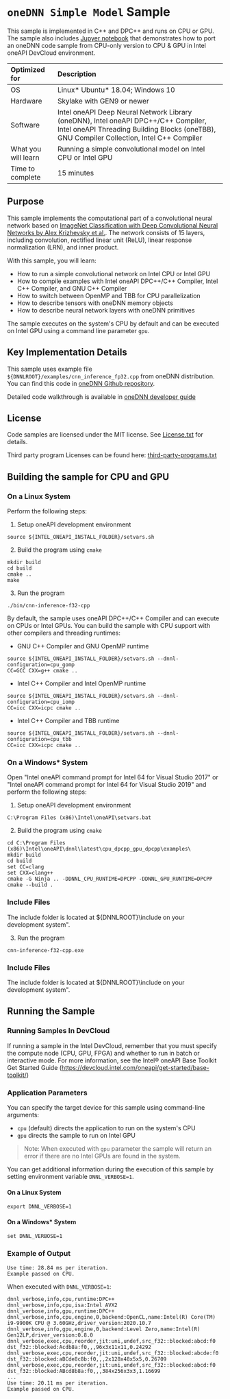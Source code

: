 # `oneDNN Simple Model` Sample

This sample is implemented in C++ and DPC++ and runs on CPU or GPU. The sample
also includes [Jupyer notebook](https://github.com/oneapi-src/oneAPI-samples/blob/master/Libraries/oneDNN/tutorials/tutorial_simple_model.ipynb) that
demonstrates how to port an oneDNN code sample from CPU-only version to CPU & GPU
in Intel oneAPI DevCloud environment.

| Optimized for                      | Description
| :---                               | :---
| OS                                 | Linux* Ubuntu* 18.04; Windows 10
| Hardware                           | Skylake with GEN9 or newer
| Software                           | Intel oneAPI Deep Neural Network Library (oneDNN), Intel oneAPI DPC++/C++ Compiler, Intel oneAPI Threading Building Blocks (oneTBB), GNU Compiler Collection, Intel C++ Compiler
| What you will learn                | Running a simple convolutional model on Intel CPU or Intel GPU
| Time to complete                   | 15 minutes

## Purpose

This sample implements the computational part of a convolutional neural network
based on [ImageNet Classification with Deep Convolutional Neural Networks by Alex Krizhevsky et al.](https://papers.nips.cc/paper/4824-imagenet-classification-with-deep-convolutional-neural-networks.pdf).
The network consists of 15 layers, including convolution, rectified linear
unit (ReLU), linear response normalization (LRN), and inner product.

With this sample, you will learn:
* How to run a simple convolutional network on Intel CPU or Intel GPU
* How to compile examples with Intel oneAPI DPC++/C++ Compiler, Intel C++ Compiler,
and GNU C++ Compiler
* How to switch between OpenMP and TBB for CPU parallelization
* How to describe tensors with oneDNN memory objects
* How to describe neural network layers with oneDNN primitives

The sample executes on the system's CPU by default and can be executed on Intel GPU
using a command line parameter `gpu`.

## Key Implementation Details

This sample uses example file `${DNNLROOT}/examples/cnn_inference_fp32.cpp`
from oneDNN distribution. You can find this code in
[oneDNN Github repository](https://github.com/oneapi-src/oneDNN/blob/dev-v2/examples/cnn_inference_f32.cpp).

Detailed code walkthrough is available in [oneDNN developer guide](https://oneapi-src.github.io/oneDNN/v2/cnn_inference_f32_cpp.html)

## License

Code samples are licensed under the MIT license. See
[License.txt](https://github.com/oneapi-src/oneAPI-samples/blob/master/License.txt) for details.

Third party program Licenses can be found here: [third-party-programs.txt](https://github.com/oneapi-src/oneAPI-samples/blob/master/third-party-programs.txt)

## Building the sample for CPU and GPU

### On a Linux System

Perform the following steps:
1. Setup oneAPI development environment
```
source ${INTEL_ONEAPI_INSTALL_FOLDER}/setvars.sh
```
2. Build the program using `cmake`
```
mkdir build
cd build
cmake ..
make
```
3. Run the program
```
./bin/cnn-inference-f32-cpp
```

By default, the sample uses oneAPI DPC++/C++ Compiler and can execute on CPUs or
Intel GPUs. You can build the sample with CPU support with other compilers
and threading runtimes:
* GNU C++ Compiler and GNU OpenMP runtime
```
source ${INTEL_ONEAPI_INSTALL_FOLDER}/setvars.sh --dnnl-configuration=cpu_gomp
CC=GCC CXX=g++ cmake ..
```
* Intel C++ Compiler and Intel OpenMP runtime
```
source ${INTEL_ONEAPI_INSTALL_FOLDER}/setvars.sh --dnnl-configuration=cpu_iomp
CC=icc CXX=icpc cmake ..
```
* Intel C++ Compiler and TBB runtime
```
source ${INTEL_ONEAPI_INSTALL_FOLDER}/setvars.sh --dnnl-configuration=cpu_tbb
CC=icc CXX=icpc cmake ..
```

### On a Windows* System

Open "Intel oneAPI command prompt for Intel 64 for Visual Studio 2017" or 
"Intel oneAPI command prompt for Intel 64 for Visual Studio 2019" and perform the following steps:
1. Setup oneAPI development environment
```
C:\Program Files (x86)\Intel\oneAPI\setvars.bat
```
2. Build the program using `cmake`
```
cd C:\Program Files (x86)\Intel\oneAPI\dnnl\latest\cpu_dpcpp_gpu_dpcpp\examples\
mkdir build
cd build
set CC=clang
set CXX=clang++
cmake -G Ninja .. -DDNNL_CPU_RUNTIME=DPCPP -DDNNL_GPU_RUNTIME=DPCPP
cmake --build .
```

### Include Files
The include folder is located at ${DNNLROOT}\include on your development system".

3. Run the program
```
cnn-inference-f32-cpp.exe
```

### Include Files

The include folder is located at ${DNNLROOT}\include on your development system".

## Running the Sample

### Running Samples In DevCloud
If running a sample in the Intel DevCloud, remember that you must specify the compute node (CPU, GPU, FPGA) and whether to run in batch or interactive mode. For more information, see the Intel® oneAPI Base Toolkit Get Started Guide (https://devcloud.intel.com/oneapi/get-started/base-toolkit/)

### Application Parameters

You can specify the target device for this sample using command-line arguments:
* `cpu` (default) directs the application to run on the system's CPU
* `gpu` directs the sample to run on Intel GPU

> Note: When executed with `gpu` parameter the 
> sample will return an error if there are no Intel GPUs are found in the system.

You can get additional information during the execution of this sample by setting
environment variable `DNNL_VERBOSE=1`.

#### On a Linux System
```
export DNNL_VERBOSE=1
```
#### On a Windows* System
```
set DNNL_VERBOSE=1
```

### Example of Output

```
Use time: 28.84 ms per iteration.
Example passed on CPU.
```

When executed with `DNNL_VERBOSE=1`:
```
dnnl_verbose,info,cpu,runtime:DPC++
dnnl_verbose,info,cpu,isa:Intel AVX2
dnnl_verbose,info,gpu,runtime:DPC++
dnnl_verbose,info,cpu,engine,0,backend:OpenCL,name:Intel(R) Core(TM) i9-9900K CPU @ 3.60GHz,driver_version:2020.10.7
dnnl_verbose,info,gpu,engine,0,backend:Level Zero,name:Intel(R) Gen12LP,driver_version:0.8.0
dnnl_verbose,exec,cpu,reorder,jit:uni,undef,src_f32::blocked:abcd:f0 dst_f32::blocked:Acdb8a:f0,,,96x3x11x11,0.24292
dnnl_verbose,exec,cpu,reorder,jit:uni,undef,src_f32::blocked:abcde:f0 dst_f32::blocked:aBCde8c8b:f0,,,2x128x48x5x5,0.26709
dnnl_verbose,exec,cpu,reorder,jit:uni,undef,src_f32::blocked:abcd:f0 dst_f32::blocked:ABcd8b8a:f0,,,384x256x3x3,1.16699
...
Use time: 20.11 ms per iteration.
Example passed on CPU.
```

